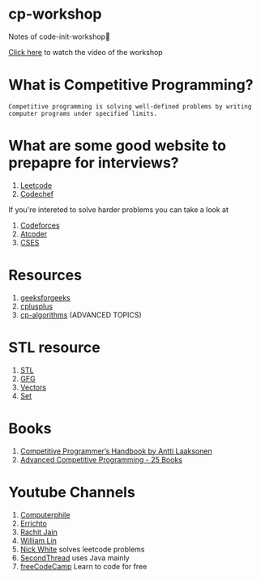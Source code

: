 # cp-workshop
Notes of code-init-workshop📝

[Click here](https://youtu.be/JVE3-sxTcaM) to watch the video of the workshop

# What is Competitive Programming?
```
Competitive programming is solving well-defined problems by writing computer programs under specified limits.
```

# What are some good website to prepapre for interviews?
 1) [Leetcode](https://www.codechef.com/)
 2) [Codechef](https://leetcode.com/)

If you're intereted to solve harder problems you can take a look at 
1) [Codeforces](https://codeforces.com/)
2) [Atcoder](https://atcoder.jp/)
3) [CSES](https://cses.fi/problemset/)

# Resources
1) [geeksforgeeks](https://www.geeksforgeeks.org/)
2) [cplusplus](https://www.cplusplus.com/doc/tutorial/)
3) [cp-algorithms](https://cp-algorithms.com/) (ADVANCED TOPICS)

# STL resource
1) [STL](http://www.martinbroadhurst.com/stl/table_of_contents.html)
2) [GFG](https://www.geeksforgeeks.org/the-c-standard-template-library-stl/)
3) [Vectors](https://github.com/rajathpi/cp-workshop/blob/main/vector.cpp)
4) [Set](https://github.com/rajathpi/cp-workshop/blob/main/SET%20.cpp)


# Books
1) [Competitive Programmer’s Handbook by Antti Laaksonen](https://cses.fi/book/book.pdf)
2) [Advanced Competitive Programming - 25 Books](https://archive.org/details/advanced-competitive-programming/Advanced-Data-Structure)

# Youtube Channels
1) [Computerphile](https://www.youtube.com/user/Computerphile)
2) [Errichto](https://www.youtube.com/channel/UCBr_Fu6q9iHYQCh13jmpbrg)
3) [Rachit Jain](https://www.youtube.com/channel/UC9fDC_eBh9e_bogw87DbGKQ)
4) [William Lin](https://www.youtube.com/channel/UCKuDLsO0Wwef53qdHPjbU2Q)
5) [Nick White](https://www.youtube.com/channel/UC1fLEeYICmo3O9cUsqIi7HA) solves leetcode problems
6) [SecondThread](https://www.youtube.com/channel/UCXbCohpE9IoVQUD2Ifg1d1g) uses Java mainly
7) [freeCodeCamp](https://www.youtube.com/channel/UC8butISFwT-Wl7EV0hUK0BQ) Learn to code for free
